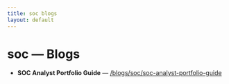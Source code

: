 ```yaml
---
title: soc blogs
layout: default
---
```


# soc — Blogs

- **SOC Analyst Portfolio Guide** — [/blogs/soc/soc-analyst-portfolio-guide](/blogs/soc/soc-analyst-portfolio-guide)
